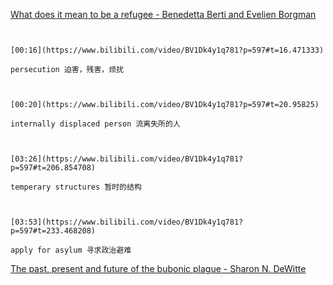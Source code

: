 [What does it mean to be a refugee - Benedetta Berti and Evelien Borgman](https://www.bilibili.com/video/BV1Dk4y1q781?p=597)

```ad-note


[00:16](https://www.bilibili.com/video/BV1Dk4y1q781?p=597#t=16.471333)

persecution 迫害，残害，烦扰

```


```ad-note


[00:20](https://www.bilibili.com/video/BV1Dk4y1q781?p=597#t=20.95825)

internally displaced person 流离失所的人

```

```ad-note


[03:26](https://www.bilibili.com/video/BV1Dk4y1q781?p=597#t=206.854708)

temperary structures 暂时的结构

```

```ad-note


[03:53](https://www.bilibili.com/video/BV1Dk4y1q781?p=597#t=233.468208)

apply for asylum 寻求政治避难

```

[The past, present and future of the bubonic plague - Sharon N. DeWitte](https://www.bilibili.com/video/BV1Dk4y1q781?p=598)